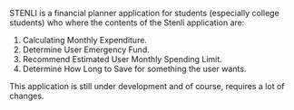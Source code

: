 STENLI is a financial planner application for students (especially college students) who
where the contents of the Stenli application are:

1. Calculating Monthly Expenditure.
2. Determine User Emergency Fund.
3. Recommend Estimated User Monthly Spending Limit.
4. Determine How Long to Save for something the user wants.

This application is still under development and of course, requires a lot of changes.
